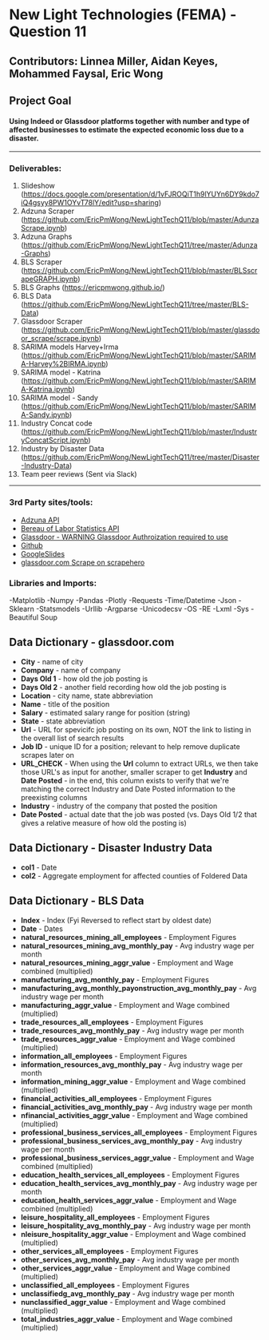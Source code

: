 # New Light Technologies (FEMA) - Question 11
Contributors: Linnea Miller, Aidan Keyes, Mohammed Faysal, Eric Wong
---
## Project Goal
#### Using Indeed or Glassdoor platforms together with number and type of affected businesses to estimate the expected economic loss due to a disaster.
--- 

### Deliverables:

1. Slideshow (https://docs.google.com/presentation/d/1vFJROQiT1h9lYUYn6DY9kdo7iQ4gsyy8PW1OYvT78lY/edit?usp=sharing)
2. Adzuna Scraper (https://github.com/EricPmWong/NewLightTechQ11/blob/master/AdunzaScrape.ipynb)
3. Adzuna Graphs (https://github.com/EricPmWong/NewLightTechQ11/tree/master/Adunza-Graphs)
3. BLS Scraper (https://github.com/EricPmWong/NewLightTechQ11/blob/master/BLSscrapeGRAPH.ipynb)
4. BLS Graphs (https://ericpmwong.github.io/)
5. BLS Data (https://github.com/EricPmWong/NewLightTechQ11/tree/master/BLS-Data)
4. Glassdoor Scraper (https://github.com/EricPmWong/NewLightTechQ11/blob/master/glassdoor_scrape/scrape.ipynb)
5. SARIMA models Harvey+Irma (https://github.com/EricPmWong/NewLightTechQ11/blob/master/SARIMA-Harvey%2BIRMA.ipynb)
6. SARIMA model - Katrina (https://github.com/EricPmWong/NewLightTechQ11/blob/master/SARIMA-Katrina.ipynb)
7. SARIMA model - Sandy (https://github.com/EricPmWong/NewLightTechQ11/blob/master/SARIMA-Sandy.ipynb)
8. Industry Concat code (https://github.com/EricPmWong/NewLightTechQ11/blob/master/IndustryConcatScript.ipynb)
9. Industry by Disaster Data (https://github.com/EricPmWong/NewLightTechQ11/tree/master/Disaster-Industry-Data)
10. Team peer reviews (Sent via Slack)
---

### 3rd Party sites/tools:

- [Adzuna API](https://rapidapi.com/baskarm28/api/adzuna?gclid=Cj0KCQiAj4biBRC-ARIsAA4WaFiFc5JhXuZUpQS8Xcr7w-gS4qTdYHd7mbD0WhCFBk_4TmVUap0BqwAaAhlhEALw_wcB)
- [Bereau of Labor Statistics API](https://www.bls.gov/developers/home.htm)
- [Glassdoor - WARNING Glassdoor Authroization required to use](https://www.glassdoor.com/index.htm)
- [Github](https://www.github.com)
- [GoogleSlides](https://www.google.com/slides/about/)
- [glassdoor.com Scrape on scrapehero](https://www.scrapehero.com/how-to-scrape-job-listings-from-glassdoor-using-python-and-lxml/)


### Libraries and Imports:
-Matplotlib
-Numpy
-Pandas
-Plotly
-Requests
-Time/Datetime
-Json
-Sklearn
-Statsmodels
-Urllib
-Argparse
-Unicodecsv
-OS
-RE
-Lxml
-Sys
-Beautiful Soup

## Data Dictionary - glassdoor.com
- **City** - name of city
- **Company** - name of company
- **Days Old 1** - how old the job posting is
- **Days Old 2** - another field recording how old the job posting is
- **Location** - city name, state abbreviation
- **Name** - title of the position
- **Salary** - estimated salary range for position (string)
- **State** - state abbreviation
- **Url** - URL for spevicifc job posting on its own, NOT the link to listing in the overall list of search results
- **Job ID** - unique ID for a position; relevant to help remove duplicate scrapes later on 
- **URL_CHECK** - When using the **Url** column to extract URLs, we then take those URL's as input for  another, smaller scraper to get **Industry** and **Date Posted** - in the end, this column exists to verify that we're matching the correct Industry and Date Posted information to the preexisting columns
- **Industry** - industry of the company that posted the position
- **Date Posted** - actual date that the job was posted (vs. Days Old 1/2 that gives a relative measure of how old the posting is)

## Data Dictionary - Disaster Industry Data
- **col1** - Date
- **col2** - Aggregate employment for affected counties of Foldered Data

## Data Dictionary - BLS Data
- **Index** - Index (Fyi Reversed to reflect start by oldest date)
- **Date** - Dates
- **natural_resources_mining_all_employees** - Employment Figures
- **natural_resources_mining_avg_monthly_pay** - Avg industry wage per month
- **natural_resources_mining_aggr_value** - Employment and Wage combined (multiplied)
- **manufacturing_avg_monthly_pay** - Employment Figures
- **manufacturing_avg_monthly_payonstruction_avg_monthly_pay** - Avg industry wage per month
- **manufacturing_aggr_value** - Employment and Wage combined (multiplied)
- **trade_resources_all_employees** - Employment Figures
- **trade_resources_avg_monthly_pay** - Avg industry wage per month
- **trade_resources_aggr_value** - Employment and Wage combined (multiplied)
- **information_all_employees** - Employment Figures
- **information_resources_avg_monthly_pay** - Avg industry wage per month
- **information_mining_aggr_value** - Employment and Wage combined (multiplied)
- **financial_activities_all_employees** - Employment Figures
- **financial_activities_avg_monthly_pay** - Avg industry wage per month
- **nfinancial_activities_aggr_value** - Employment and Wage combined (multiplied)
- **professional_business_services_all_employees** - Employment Figures
- **professional_business_services_avg_monthly_pay** - Avg industry wage per month
- **professional_business_services_aggr_value** - Employment and Wage combined (multiplied)
- **education_health_services_all_employees** - Employment Figures
- **education_health_services_avg_monthly_pay** - Avg industry wage per month
- **education_health_services_aggr_value** - Employment and Wage combined (multiplied)
- **leisure_hospitality_all_employees** - Employment Figures
- **leisure_hospitality_avg_monthly_pay** - Avg industry wage per month
- **nleisure_hospitality_aggr_value** - Employment and Wage combined (multiplied)
- **other_services_all_employees** - Employment Figures
- **other_services_avg_monthly_pay** - Avg industry wage per month
- **other_services_aggr_value** - Employment and Wage combined (multiplied)
- **unclassified_all_employees** - Employment Figures
- **unclassifiedg_avg_monthly_pay** - Avg industry wage per month
- **nunclassified_aggr_value** - Employment and Wage combined (multiplied)
- **total_industries_aggr_value** - Employment and Wage combined (multiplied)




